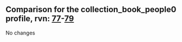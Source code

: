 ## Comparison for the collection_book_people0 profile, rvn: [77](https://github.com/PRO100KatYT/FortniteProfileRevisions/tree/main/profiles/collection_book_people0/77%20collection_book_people0.json)-[79](https://github.com/PRO100KatYT/FortniteProfileRevisions/tree/main/profiles/collection_book_people0/79%20collection_book_people0.json)

No changes
